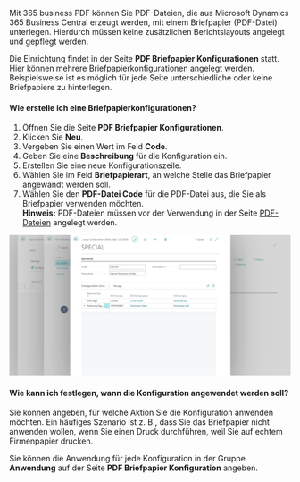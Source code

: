 Mit 365 business PDF können Sie PDF-Dateien, die aus Microsoft Dynamics 365 Business Central erzeugt werden, mit einem Briefpapier (PDF-Datei) unterlegen. Hierdurch müssen keine zusätzlichen Berichtslayouts angelegt und gepflegt werden.

Die Einrichtung findet in der Seite **PDF Briefpapier Konfigurationen** statt. Hier können mehrere Briefpapierkonfigurationen angelegt werden. Beispielsweise ist es möglich für jede Seite unterschiedliche oder keine Briefpapiere zu hinterlegen.

#### Wie erstelle ich eine Briefpapierkonfigurationen?

1. Öffnen Sie die Seite **PDF Briefpapier Konfigurationen**.
2. Klicken Sie **Neu**.
3. Vergeben Sie einen Wert im Feld **Code**.
4. Geben Sie eine **Beschreibung** für die Konfiguration ein.
5. Erstellen Sie eine neue Konfigurationszeile.
6. Wählen Sie im Feld **Briefpapierart**, an welche Stelle das Briefpapier angewandt werden soll.
7. Wählen Sie den **PDF-Datei Code** für die PDF-Datei aus, die Sie als Briefpapier verwenden möchten.
   <div class="alert alert-info">
    <i class="fa-solid fa-lightbulb"></i> <strong>Hinweis:</strong> PDF-Dateien müssen vor der Verwendung in der Seite <a href="../pdf-files/">PDF-Dateien</a> angelegt werden.
    </div>

![Briefpapierkonfiguration](/assets/images/365-business-pdf/stationery-configuration.png)

#### Wie kann ich festlegen, wann die Konfiguration angewendet werden soll?

Sie können angeben, für welche Aktion Sie die Konfiguration anwenden möchten. Ein häufiges Szenario ist z. B., dass Sie das Briefpapier nicht anwenden wollen, wenn Sie einen Druck durchführen, weil Sie auf echtem Firmenpapier drucken.

Sie können die Anwendung für jede Konfiguration in der Gruppe **Anwendung** auf der Seite **PDF Briefpapier Konfiguration** angeben.
